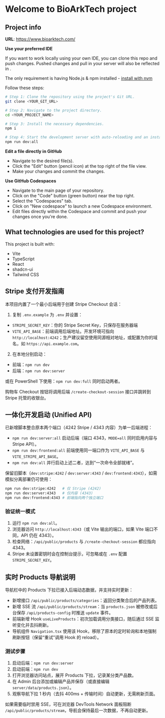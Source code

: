 # Welcome to BioArkTech project

## Project info

**URL**: https://www.bioarktech.com/

**Use your preferred IDE**

If you want to work locally using your own IDE, you can clone this repo and push changes. Pushed changes and pull in your server will also be reflected in .

The only requirement is having Node.js & npm installed - [install with nvm](https://github.com/nvm-sh/nvm#installing-and-updating)

Follow these steps:

```sh
# Step 1: Clone the repository using the project's Git URL.
git clone <YOUR_GIT_URL>

# Step 2: Navigate to the project directory.
cd <YOUR_PROJECT_NAME>

# Step 3: Install the necessary dependencies.
npm i

# Step 4: Start the development server with auto-reloading and an instant preview.
npm run dev:all
```

**Edit a file directly in GitHub**

- Navigate to the desired file(s).
- Click the "Edit" button (pencil icon) at the top right of the file view.
- Make your changes and commit the changes.

**Use GitHub Codespaces**

- Navigate to the main page of your repository.
- Click on the "Code" button (green button) near the top right.
- Select the "Codespaces" tab.
- Click on "New codespace" to launch a new Codespace environment.
- Edit files directly within the Codespace and commit and push your changes once you're done.

## What technologies are used for this project?

This project is built with:

- Vite
- TypeScript
- React
- shadcn-ui
- Tailwind CSS



## Stripe 支付开发指南

本项目内置了一个最小后端用于创建 Stripe Checkout 会话：

1) 复制 `.env.example` 为 `.env` 并设置：

- `STRIPE_SECRET_KEY`：你的 Stripe Secret Key，只保存在服务器端
- `VITE_API_BASE`：前端调用后端地址。开发环境可指向 `http://localhost:4242`；生产建议留空使用同源相对地址，或配置为你的域名，如 `https://api.example.com`。

2) 在本地分别启动：

- 前端：`npm run dev`
- 后端：`npm run dev:server`

或在 PowerShell 下使用：`npm run dev:full` 同时启动两者。

购物车 Checkout 按钮将调用后端 `/create-checkout-session` 接口并跳转到 Stripe 托管的收银台。

## 一体化开发启动 (Unified API)

已新增脚本整合原本两个端口（4242 Stripe / 4343 内容）为单一后端进程：

- `npm run dev:server:all` 启动后端（端口 4343，`MODE=all` 同时启用内容与 Stripe API）。
- `npm run dev:frontend:all` 前端使用同一端口作为 `VITE_API_BASE` 与 `VITE_STRIPE_API_BASE`。
- `npm run dev:all` 并行启动上述二者，达到“一次命令全部就绪”。

保留旧脚本（`dev:stripe:4242` / `dev:server:4343` / `dev:frontend:4343`），如需模拟分离部署仍可使用：

```sh
npm run dev:stripe:4242   # 仅 Stripe (4242)
npm run dev:server:4343   # 仅内容 (4343)
npm run dev:frontend:4343 # 前端指向两个独立端口
```

### 验证统一模式

1. 运行 `npm run dev:all`。
2. 浏览器访问 `http://localhost:4343`（或 Vite 输出的端口，如果 Vite 端口不同，API 仍在 4343）。
3. 检查网络：`/api/public/products` 与 `/create-checkout-session` 都应指向 4343。
4. Stripe 未设置密钥时会在控制台提示，可忽略或在 `.env` 配置 `STRIPE_SECRET_KEY`。


## 实时 Products 导航说明

导航栏中的 Products 下拉已接入后端动态数据，并支持实时更新：

- 新增接口 `/api/public/products/categories`：返回分类聚合后的产品列表。
- 新增 SSE 流 `/api/public/products/stream`：当 `products.json` 被修改或后台保存 `/api/products-config` 时推送 `update` 事件。
- 前端新增 Hook `useLiveProducts`：初次加载调用分类接口，随后通过 SSE 监听变化并去抖刷新。
- 导航组件 `Navigation.tsx` 使用该 Hook，移除了原本的定时轮询和本地强制刷新按钮（保留“重试”调用 Hook 的 reload）。

### 测试步骤

1. 启动后端：`npm run dev:server`
2. 启动前端：`npm run dev`
3. 打开浏览器访问站点，展开 Products 下拉，记录某分类产品数。
4. 在 Admin 后台添加或编辑产品并保存（或直接编辑 `server/data/products.json`）。
5. 观察导航下拉 1 秒内（去抖 400ms + 传输时间）自动更新，无需刷新页面。

如果需要临时禁用 SSE，可在浏览器 DevTools Network 面板阻断 `/api/public/products/stream`，导航会保持最后一次数据，不再自动更新。

